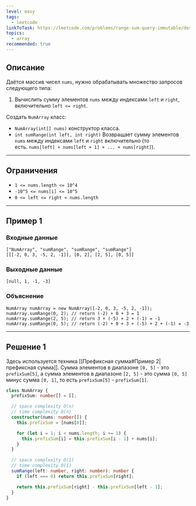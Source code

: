 ```yaml
---
level: easy
tags:
  - leetcode
linkToTask: https://leetcode.com/problems/range-sum-query-immutable/description/
topics:
  - array
recommended: true
---
```

## Описание

Даётся массив чисел `nums`, нужно обрабатывать множество запросов следующего типа:

1. Вычислить сумму элементов `nums` между индексами `left` и `right`, включительно `left <= right`.

Создать `NumArray` класс:

- `NumArray(int[] nums)` конструктор класса.
- `int sumRange(int left, int right)` Возвращает сумму элементов `nums` между индексами `left` и `right` включительно (то есть. `nums[left] + nums[left + 1] + ... + nums[right]`).

---
## Ограничения

- `1 <= nums.length <= 10^4`
- `-10^5 <= nums[i] <= 10^5`
- `0 <= left <= right < nums.length`

---
## Пример 1

### Входные данные

```
["NumArray", "sumRange", "sumRange", "sumRange"]
[[[-2, 0, 3, -5, 2, -1]], [0, 2], [2, 5], [0, 5]]
```
### Выходные данные

```
[null, 1, -1, -3]
```
### Объяснение

```
NumArray numArray = new NumArray([-2, 0, 3, -5, 2, -1]);
numArray.sumRange(0, 2); // return (-2) + 0 + 3 = 1
numArray.sumRange(2, 5); // return 3 + (-5) + 2 + (-1) = -1
numArray.sumRange(0, 5); // return (-2) + 0 + 3 + (-5) + 2 + (-1) = -3
```

---
## Решение 1

Здесь используется техника [[Префиксная сумма#Пример 2|префиксная сумма]]. Сумма элементов в диапазоне `[0, 5]` - это `prefixSum[5]`, а сумма элементов в диапазоне `[2, 5]` - это сумма `[0, 5]` минус сумма `[0, 1]`, то есть `prefixSum[5]` - `prefixSum[1]`.

```typescript
class NumArray {
  prefixSum: number[] = [];

  // space complexity O(n)
  // time complexity O(n)
  constructor(nums: number[]) {
    this.prefixSum = [nums[0]];

    for (let i = 1; i < nums.length; i += 1) {
      this.prefixSum[i] = this.prefixSum[i - 1] + nums[i];
    }
  }

  // space complexity O(1)
  // time complexity O(1)
  sumRange(left: number, right: number): number {
    if (left === 0) return this.prefixSum[right];

    return this.prefixSum[right] - this.prefixSum[left - 1];
  }
}
```